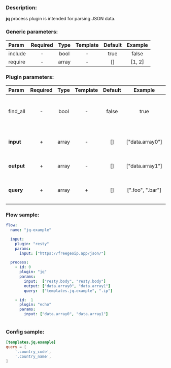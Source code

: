 ### Description:

**jq** process plugin is intended for parsing JSON data.


### Generic parameters:

| Param     | Required   | Type    | Template   | Default   | Example   |
| :-------- | :--------: | :-----: | :--------: | :-------: | :-------: |
| include   | -          | bool    | -          | true      | false     |
| require   | -          | array   | -          | []        | [1, 2]    |


### Plugin parameters:

| Param        | Required   | Type    | Template   | Default   | Example                    | Description                                                                                                                |
| :----------- | :--------: | :-----: | :--------: | :-------: | :------------------------: | :------------------------------------------------------------------------------------------------------------------------- |
| find_all     | -          | bool    | -          | false     | true                       | Query must be found in all selected [DataItem](https://github.com/livelace/gosquito/blob/master/docs/data.md) fields.   |
| **input**    | +          | array   | -          | []        | ["data.array0"]            | List of [DataItem](https://github.com/livelace/gosquito/blob/master/docs/data.md) fields with data.                        |
| **output**   | +          | array   | -          | []        | ["data.array1"]            | List of target [DataItem](https://github.com/livelace/gosquito/blob/master/docs/data.md) fields.                           |
| **query**    | +          | array   | +          | []        | [".foo", ".bar"]           | List of config templates/raw queries for searching.                                                                                                    |

### Flow sample:

```yaml
flow:
  name: "jq-example"

  input:
    plugin: "resty"
    params:
      input: ["https://freegeoip.app/json/"]

  process:
    - id: 0
      plugin: "jq"
      params:
        input:  ["resty.body", "resty.body"]
        output: ["data.array0", "data.array1"]
        query:  ["templates.jq.example", ".ip"]

    - id:  1
      plugin: "echo"
      params:
        input: ["data.array0", "data.array1"]
        
```

### Config sample:

```toml
[templates.jq.example]
query = [
    '.country_code',
    '.country_name',
]
```


